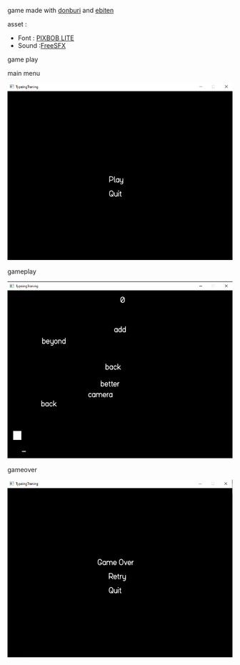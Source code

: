 game made with [donburi](https://github.com/hajimehoshi/ebiten) and [ebiten](https://github.com/hajimehoshi/ebiten)

asset : 
* Font : [PIXBOB LITE](https://www.dafont.com/pixbob-lite.font)
* Sound :[FreeSFX](https://kronbits.itch.io/freesfx)


game play 

main menu 

![](doc/Mainmenu.png)
    
    
gameplay

![](doc/Gameplay.png)

    
gameover 

![](doc/Gameover.png)
